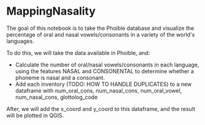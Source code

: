 # MappingNasality

The goal of this notebook is to take the Phoible database and visualize the percentage of oral and nasal vowels/consonants in a variety of the world's languages. 

To do this, we will take the data available in Phoible, and:
- Calculate the number of oral/nasal vowels/consonants in each language, using the features NASAL and CONSONENTAL to determine whether a phoneme is nasal and a consonant.
- Add each inventory (TODO: HOW TO HANDLE DUPLICATES) to a new dataframe with num_oral_cons, num_nasal_cons, num_oral_vowel, num_nasal_cons, glottolog_code

After, we will add the x_coord and y_coord to this dataframe, and the result will be plotted in QGIS.